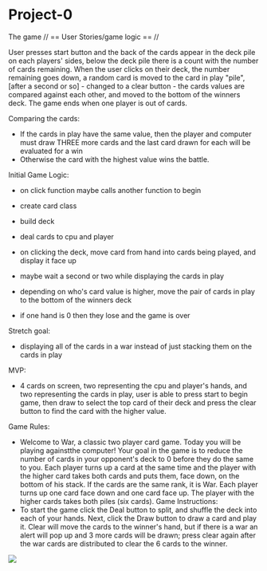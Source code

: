 # Project-0
The game
// == User Stories/game logic == //

User presses start button and the back of the cards appear in the deck pile on each players' sides, below the deck pile there is a count with the number of cards remaining. When the user clicks on their deck, the number remaining goes down, a random card is moved to the card in play "pile", [after a second or so] - changed to a clear button - the cards values are compared against each other, and moved to the bottom of the winners deck. The game ends when one player is out of cards.

Comparing the cards: 
- If the cards in play have the same value, then the player and computer must draw THREE more cards and the last card drawn for each will be evaluated for a win
- Otherwise the card with the highest value wins the battle.

Initial Game Logic: 
- on click function maybe calls another function to begin
- create card class
- build deck
- deal cards to cpu and player

- on clicking the deck, move card from hand into cards being played, and display it face up
- maybe wait a second or two while displaying the cards in play
- depending on who's card value is higher, move the pair of cards in play to the bottom of the winners deck

- if one hand is 0 then they lose and the game is over

Stretch goal:
- displaying all of the cards in a war instead of just stacking them on the cards in play

MVP: 
- 4 cards on screen, two representing the cpu and player's hands, and two representing the cards in play, user is able to press start to begin game, then draw to select the top card of their deck and press the clear button to find the card with the higher value.

Game Rules: 
- Welcome to War, a classic two player card game. Today you will be playing againstthe computer! Your goal in the game is to reduce the number of cards in your opponent's deck to 0 before they do the same to you. Each player turns up a card at the same time and the player with the higher card takes both cards and puts them, face down, on the bottom of his stack. If the cards are the same rank, it is War. Each player turns up one card face down and one card face up. The player with the higher cards takes both piles (six cards).
Game Instructions:
- To start the game click the Deal button to split, and shuffle the deck into each of your hands. Next, click the Draw button to draw a card and play it. Clear will move the cards to the winner's hand, but if there is a war an alert will pop up and 3 more cards will be drawn; press clear again after the war cards are distributed to clear the 6 cards to the winner.

<img src="pictures/Start-screen.png)">
